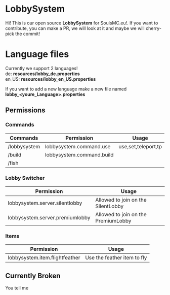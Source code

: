 # LobbySystem

Hi! This is our open source **LobbySystem** for SoulsMC.eu!. If you want to contribute, you can make a PR, we will look at it and maybe we will cherry-pick the commit!

# Language files

Currently we support 2 languages!  
de:  **resources/lobby_de.properties**  
en_US: **resources/lobby_en_US.properties**

If you want to add a new language make a new file named **lobby_<youre_Language>.properties**

## Permissions


### Commands

| Commands     | Permission                | Usage               |
|--------------|---------------------------|---------------------|
| /lobbysystem | lobbysystem.command.use   | use,set,teleport,tp |
| /build       | lobbysystem.command.build |                     |
| /fish        |                           |                     |

### Lobby Switcher

| Permission                       | Usage                                |
|----------------------------------|--------------------------------------|
| lobbysystem.server.silentlobby   | Allowed to join on the SilentLobby   |
| lobbysystem.server.premiumlobby  | Allowed to join on the PremiumLobby  |

### Items

| Permission                     | Usage                       |
|--------------------------------|-----------------------------|
| lobbysystem.item.flightfeather | Use the feather item to fly |

## Currently Broken

You tell me
